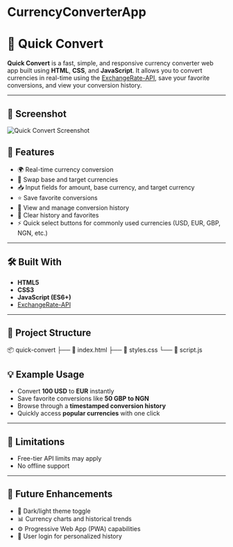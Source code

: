 # CurrencyConverterApp
# 💱 Quick Convert

**Quick Convert** is a fast, simple, and responsive currency converter web app built using **HTML**, **CSS**, and **JavaScript**. It allows you to convert currencies in real-time using the [ExchangeRate-API](https://www.exchangerate-api.com/), save your favorite conversions, and view your conversion history.

---
## 📸 Screenshot

![Quick Convert Screenshot](./quickconvert.png)


## 🚀 Features

- 🌍 Real-time currency conversion
- 🔁 Swap base and target currencies
- 📥 Input fields for amount, base currency, and target currency
- ⭐ Save favorite conversions
- 🧾 View and manage conversion history
- 🧹 Clear history and favorites
- ⚡ Quick select buttons for commonly used currencies (USD, EUR, GBP, NGN, etc.)

---

## 🛠️ Built With

- **HTML5**
- **CSS3**
- **JavaScript (ES6+)**
- [ExchangeRate-API](https://www.exchangerate-api.com/)

---

## 📁 Project Structure
📦 quick-convert
├── 📄 index.html
├── 📄 styles.css
└── 📄 script.js

## 💡 Example Usage

- Convert **100 USD** to **EUR** instantly  
- Save favorite conversions like **50 GBP to NGN**  
- Browse through a **timestamped conversion history**  
- Quickly access **popular currencies** with one click  

---

## 📌 Limitations

- Free-tier API limits may apply   
- No offline support  

---

## 🎯 Future Enhancements

- 🌙 Dark/light theme toggle  
- 📊 Currency charts and historical trends  
- ⚙️ Progressive Web App (PWA) capabilities  
- 🔐 User login for personalized history  

